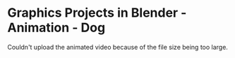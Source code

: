 # Graphics Projects in Blender - Animation - Dog
Couldn't upload the animated video because of the file size being too large.
